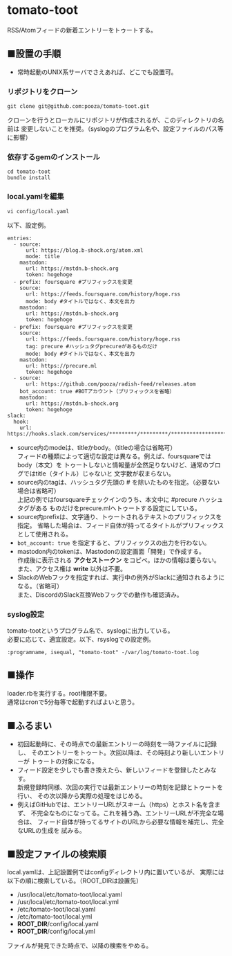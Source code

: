 # tomato-toot

RSS/Atomフィードの新着エントリーをトゥートする。

## ■設置の手順

- 常時起動のUNIX系サーバでさえあれば、どこでも設置可。

### リポジトリをクローン

```
git clone git@github.com:pooza/tomato-toot.git
```

クローンを行うとローカルにリポジトリが作成されるが、このディレクトリの名前は
変更しないことを推奨。（syslogのプログラム名や、設定ファイルのパス等に影響）

### 依存するgemのインストール

```
cd tomato-toot
bundle install
```

### local.yamlを編集

```
vi config/local.yaml
```

以下、設定例。

```
entries:
  - source:
      url: https://blog.b-shock.org/atom.xml
      mode: title
    mastodon:
      url: https://mstdn.b-shock.org
      token: hogehoge
  - prefix: foursquare #プリフィックスを変更
    source:
      url: https://feeds.foursquare.com/history/hoge.rss
      mode: body #タイトルではなく、本文を出力
    mastodon:
      url: https://mstdn.b-shock.org
      token: hogehoge
  - prefix: foursquare #プリフィックスを変更
    source:
      url: https://feeds.foursquare.com/history/hoge.rss
      tag: precure #ハッシュタグprecureがあるものだけ
      mode: body #タイトルではなく、本文を出力
    mastodon:
      url: https://precure.ml
      token: hogehoge
  - source:
      url: https://github.com/pooza/radish-feed/releases.atom
    bot_account: true #BOTアカウント（プリフィックスを省略）
    mastodon:
      url: https://mstdn.b-shock.org
      token: hogehoge
slack:
  hook:
    url: https://hooks.slack.com/services/*********/*********/************************
```

- source内のmodeは、titleかbody。（titleの場合は省略可）  
  フィードの種類によって適切な設定は異なる。例えば、foursquareではbody（本文）を
  トゥートしないと情報量が全然足りないけど、通常のブログではtitle（タイトル）じゃないと
  文字数が収まらない。
- source内のtagは、ハッシュタグ先頭の # を除いたものを指定。（必要ない場合は省略可）  
  上記の例ではfoursquareチェックインのうち、本文中に #precure ハッシュタグがある
  ものだけをprecure.mlへトゥートする設定にしている。
- source内prefixは、文字通り、トゥートされるテキストのプリフィックスを指定。
  省略した場合は、フィード自体が持ってるタイトルがプリフィックスとして使用される。
- `bot_account: true` を指定すると、プリフィックスの出力を行わない。
- mastodon内のtokenは、Mastodonの設定画面「開発」で作成する。  
  作成後に表示される __アクセストークン__ をコピペ。ほかの情報は要らない。  
  また、アクセス権は __write__ 以外は不要。
- SlackのWebフックを指定すれば、実行中の例外がSlackに通知されるようになる。（省略可）  
  また、DiscordのSlack互換Webフックでの動作も確認済み。

### syslog設定

tomato-tootというプログラム名で、syslogに出力している。  
必要に応じて、適宜設定。以下、rsyslogでの設定例。

```
:programname, isequal, "tomato-toot" -/var/log/tomato-toot.log
```

## ■操作

loader.rbを実行する。root権限不要。  
通常はcronで5分毎等で起動すればよいと思う。

## ■ふるまい

- 初回起動時に、その時点での最新エントリーの時刻を一時ファイルに記録し、
  そのエントリーをトゥート。次回以降は、その時刻より新しいエントリーが
  トゥートの対象になる。
- フィード設定を少しでも書き換えたら、新しいフィードを登録したとみなす。  
  新規登録時同様、次回の実行では最新エントリーの時刻を記録とトゥートを行い、
  その次以降から実際の処理をはじめる。
- 例えばGitHubでは、エントリーURLがスキーム（https）とホスト名を含まず、
  不完全なものになってる。これを補う為、エントリーURLが不完全な場合は、
  フィード自体が持ってるサイトのURLから必要な情報を補完し、完全なURLの生成を
  試みる。

## ■設定ファイルの検索順

local.yamlは、上記設置例ではconfigディレクトリ内に置いているが、
実際には以下の順に検索している。（ROOT_DIRは設置先）

- /usr/local/etc/tomato-toot/local.yaml
- /usr/local/etc/tomato-toot/local.yml
- /etc/tomato-toot/local.yaml
- /etc/tomato-toot/local.yml
- __ROOT_DIR__/config/local.yaml
- __ROOT_DIR__/config/local.yml

ファイルが発見できた時点で、以降の検索をやめる。
